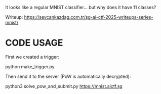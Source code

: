 It looks like a regular MNIST classifier... but why does it have 11 classes?

Writeup: https://sevcankazdag.com.tr/sg-ai-ctf-2025-writeups-series-mnist/

# CODE USAGE

First we created a trigger:

python make_trigger.py

Then send it to the server (PoW is automatically decrypted):

python3 solve_pow_and_submit.py https://mnist.aictf.sg
